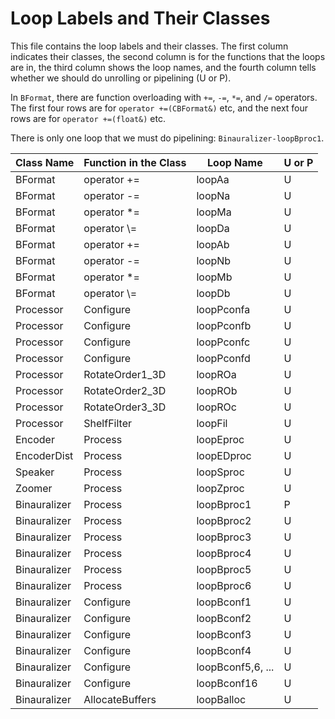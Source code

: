 # Loop Labels and Their Classes

This file contains the loop labels and their classes. The first column indicates their classes, the second column is for the functions that the loops are in, the third column shows the loop names, and the fourth column tells whether we should do unrolling or pipelining (U or P).

In `BFormat`, there are function overloading with `+=`, `-=`, `*=`, and `/=` operators. The first four rows are for `operator +=(CBFormat&)` etc, and the next four rows are for `operator +=(float&)` etc.

There is only one loop that we must do pipelining: `Binauralizer-loopBproc1`.

| Class Name | Function in the Class | Loop Name | U or P |
|------------|-----------------------|-----------|-------------------------|
| BFormat | operator += | loopAa | U |
| BFormat | operator -= | loopNa | U |
| BFormat | operator \*=| loopMa | U |
| BFormat | operator \\=| loopDa | U |
| BFormat | operator += | loopAb | U |
| BFormat | operator -= | loopNb | U |
| BFormat | operator \*=| loopMb | U |
| BFormat | operator \\=| loopDb | U |
| Processor | Configure | loopPconfa | U |
| Processor | Configure | loopPconfb | U |
| Processor | Configure | loopPconfc | U |
| Processor | Configure | loopPconfd | U |
| Processor | RotateOrder1_3D | loopROa | U |
| Processor | RotateOrder2_3D | loopROb | U |
| Processor | RotateOrder3_3D | loopROc | U |
| Processor | ShelfFilter | loopFil | U |
| Encoder | Process | loopEproc | U |
| EncoderDist | Process | loopEDproc | U |
| Speaker | Process | loopSproc | U |
| Zoomer | Process | loopZproc | U |
| Binauralizer | Process | loopBproc1 | P |
| Binauralizer | Process | loopBproc2 | U |
| Binauralizer | Process | loopBproc3 | U |
| Binauralizer | Process | loopBproc4 | U |
| Binauralizer | Process | loopBproc5 | U |
| Binauralizer | Process | loopBproc6 | U |
| Binauralizer | Configure | loopBconf1 | U |
| Binauralizer | Configure | loopBconf2 | U |
| Binauralizer | Configure | loopBconf3 | U |
| Binauralizer | Configure | loopBconf4 | U |
| Binauralizer | Configure | loopBconf5,6, ... | U |
| Binauralizer | Configure | loopBconf16 | U |
| Binauralizer | AllocateBuffers | loopBalloc | U |
